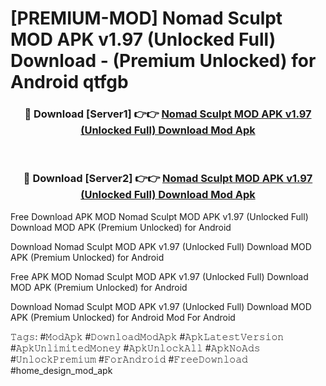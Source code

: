 # [PREMIUM-MOD] Nomad Sculpt MOD APK v1.97 (Unlocked Full) Download - (Premium Unlocked) for Android qtfgb



<div align="center">
<h3>🔴 Download [Server1] 👉👉 <a href="https://momento.my/?title=Nomad_Sculpt_MOD_APK_v1.97_(Unlocked_Full)_Download">Nomad Sculpt MOD APK v1.97 (Unlocked Full) Download Mod Apk</a></h3><br>

<h3>🔴 Download [Server2] 👉👉 <a href="https://momento.my/?title=Nomad_Sculpt_MOD_APK_v1.97_(Unlocked_Full)_Download">Nomad Sculpt MOD APK v1.97 (Unlocked Full) Download Mod Apk</a></h3>
</div>



Free Download APK MOD Nomad Sculpt MOD APK v1.97 (Unlocked Full) Download MOD APK (Premium Unlocked) for Android

Download Nomad Sculpt MOD APK v1.97 (Unlocked Full) Download MOD APK (Premium Unlocked) for Android

Free APK MOD Nomad Sculpt MOD APK v1.97 (Unlocked Full) Download MOD APK (Premium Unlocked) for Android

Download Nomad Sculpt MOD APK v1.97 (Unlocked Full) Download MOD APK (Premium Unlocked) for Android Mod For Android

𝚃𝚊𝚐𝚜: #𝙼𝚘𝚍𝙰𝚙𝚔 #𝙳𝚘𝚠𝚗𝚕𝚘𝚊𝚍𝙼𝚘𝚍𝙰𝚙𝚔 #𝙰𝚙𝚔𝙻𝚊𝚝𝚎𝚜𝚝𝚅𝚎𝚛𝚜𝚒𝚘𝚗 #𝙰𝚙𝚔𝚄𝚗𝚕𝚒𝚖𝚒𝚝𝚎𝚍𝙼𝚘𝚗𝚎𝚢 #𝙰𝚙𝚔𝚄𝚗𝚕𝚘𝚌𝚔𝙰𝚕𝚕 #𝙰𝚙𝚔𝙽𝚘𝙰𝚍𝚜 #𝚄𝚗𝚕𝚘𝚌𝚔𝙿𝚛𝚎𝚖𝚒𝚞𝚖 #𝙵𝚘𝚛𝙰𝚗𝚍𝚛𝚘𝚒𝚍 #𝙵𝚛𝚎𝚎𝙳𝚘𝚠𝚗𝚕𝚘𝚊𝚍 #home_design_mod_apk
